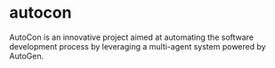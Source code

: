 # autocon
AutoCon is an innovative project aimed at automating the software development process by leveraging a multi-agent system powered by AutoGen.
